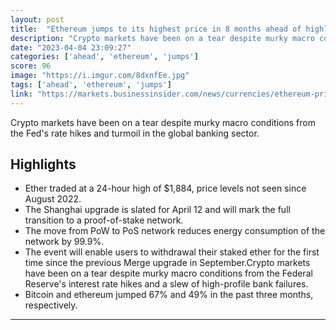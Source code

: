 ```yaml
---
layout: post
title:  "Ethereum jumps to its highest price in 8 months ahead of highly anticipated network upgrade"
description: "Crypto markets have been on a tear despite murky macro conditions from the Fed's rate hikes and turmoil in the global banking sector."
date: "2023-04-04 23:09:27"
categories: ['ahead', 'ethereum', 'jumps']
score: 96
image: "https://i.imgur.com/8dxnfEe.jpg"
tags: ['ahead', 'ethereum', 'jumps']
link: "https://markets.businessinsider.com/news/currencies/ethereum-price-crypto-market-outlook-shanghai-network-upgrade-bitcoin-eth-2023-4"
---
```


Crypto markets have been on a tear despite murky macro conditions from the Fed's rate hikes and turmoil in the global banking sector.

## Highlights

- Ether traded at a 24-hour high of $1,884, price levels not seen since August 2022.
- The Shanghai upgrade is slated for April 12 and will mark the full transition to a proof-of-stake network.
- The move from PoW to PoS network reduces energy consumption of the network by 99.9%.
- The event will enable users to withdrawal their staked ether for the first time since the previous Merge upgrade in September.Crypto markets have been on a tear despite murky macro conditions from the Federal Reserve's interest rate hikes and a slew of high-profile bank failures.
- Bitcoin and ethereum jumped 67% and 49% in the past three months, respectively.

---
